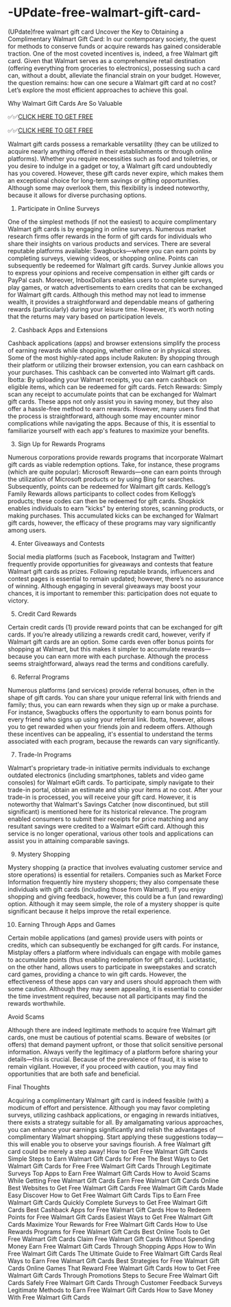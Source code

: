 # -UPdate-free-walmart-gift-card-
(UPdate)free walmart gift card​
Uncover the Key to Obtaining a Complimentary Walmart Gift Card: In our contemporary society, the quest for methods to conserve funds or acquire rewards has gained considerable traction. One of the most coveted incentives is, indeed, a free Walmart gift card. Given that Walmart serves as a comprehensive retail destination (offering everything from groceries to electronics), possessing such a card can, without a doubt, alleviate the financial strain on your budget. However, the question remains: how can one secure a Walmart gift card at no cost? Let’s explore the most efficient approaches to achieve this goal.

Why Walmart Gift Cards Are So Valuable

✅✅[CLICK HERE TO GET FREE](https://rahhat.xyz/allgift/)

✅✅[CLICK HERE TO GET FREE](https://rahhat.xyz/allgift/)

Walmart gift cards possess a remarkable versatility (they can be utilized to acquire nearly anything offered in their establishments or through online platforms). Whether you require necessities such as food and toiletries, or you desire to indulge in a gadget or toy, a Walmart gift card undoubtedly has you covered. However, these gift cards never expire, which makes them an exceptional choice for long-term savings or gifting opportunities. Although some may overlook them, this flexibility is indeed noteworthy, because it allows for diverse purchasing options.

1. Participate in Online Surveys

One of the simplest methods (if not the easiest) to acquire complimentary Walmart gift cards is by engaging in online surveys. Numerous market research firms offer rewards in the form of gift cards for individuals who share their insights on various products and services. There are several reputable platforms available: Swagbucks—where you can earn points by completing surveys, viewing videos, or shopping online. Points can subsequently be redeemed for Walmart gift cards. Survey Junkie allows you to express your opinions and receive compensation in either gift cards or PayPal cash. Moreover, InboxDollars enables users to complete surveys, play games, or watch advertisements to earn credits that can be exchanged for Walmart gift cards. Although this method may not lead to immense wealth, it provides a straightforward and dependable means of gathering rewards (particularly) during your leisure time. However, it’s worth noting that the returns may vary based on participation levels.

2. Cashback Apps and Extensions

Cashback applications (apps) and browser extensions simplify the process of earning rewards while shopping, whether online or in physical stores. Some of the most highly-rated apps include Rakuten: By shopping through their platform or utilizing their browser extension, you can earn cashback on your purchases. This cashback can be converted into Walmart gift cards. Ibotta: By uploading your Walmart receipts, you can earn cashback on eligible items, which can be redeemed for gift cards. Fetch Rewards: Simply scan any receipt to accumulate points that can be exchanged for Walmart gift cards. These apps not only assist you in saving money, but they also offer a hassle-free method to earn rewards. However, many users find that the process is straightforward, although some may encounter minor complications while navigating the apps. Because of this, it is essential to familiarize yourself with each app's features to maximize your benefits.

3. Sign Up for Rewards Programs

Numerous corporations provide rewards programs that incorporate Walmart gift cards as viable redemption options. Take, for instance, these programs (which are quite popular): Microsoft Rewards—one can earn points through the utilization of Microsoft products or by using Bing for searches. Subsequently, points can be redeemed for Walmart gift cards. Kellogg’s Family Rewards allows participants to collect codes from Kellogg’s products; these codes can then be redeemed for gift cards. Shopkick enables individuals to earn "kicks" by entering stores, scanning products, or making purchases. This accumulated kicks can be exchanged for Walmart gift cards, however, the efficacy of these programs may vary significantly among users.

4. Enter Giveaways and Contests

Social media platforms (such as Facebook, Instagram and Twitter) frequently provide opportunities for giveaways and contests that feature Walmart gift cards as prizes. Following reputable brands, influencers and contest pages is essential to remain updated; however, there’s no assurance of winning. Although engaging in several giveaways may boost your chances, it is important to remember this: participation does not equate to victory.

5. Credit Card Rewards

Certain credit cards (1) provide reward points that can be exchanged for gift cards. If you’re already utilizing a rewards credit card, however, verify if Walmart gift cards are an option. Some cards even offer bonus points for shopping at Walmart, but this makes it simpler to accumulate rewards—because you can earn more with each purchase. Although the process seems straightforward, always read the terms and conditions carefully.

6. Referral Programs

Numerous platforms (and services) provide referral bonuses, often in the shape of gift cards. You can share your unique referral link with friends and family; thus, you can earn rewards when they sign up or make a purchase. For instance, Swagbucks offers the opportunity to earn bonus points for every friend who signs up using your referral link. Ibotta, however, allows you to get rewarded when your friends join and redeem offers. Although these incentives can be appealing, it's essential to understand the terms associated with each program, because the rewards can vary significantly.

7. Trade-In Programs

Walmart's proprietary trade-in initiative permits individuals to exchange outdated electronics (including smartphones, tablets and video game consoles) for Walmart eGift cards. To participate, simply navigate to their trade-in portal, obtain an estimate and ship your items at no cost. After your trade-in is processed, you will receive your gift card. However, it is noteworthy that Walmart's Savings Catcher (now discontinued, but still significant) is mentioned here for its historical relevance. The program enabled consumers to submit their receipts for price matching and any resultant savings were credited to a Walmart eGift card. Although this service is no longer operational, various other tools and applications can assist you in attaining comparable savings.

9. Mystery Shopping

Mystery shopping (a practice that involves evaluating customer service and store operations) is essential for retailers. Companies such as Market Force Information frequently hire mystery shoppers; they also compensate these individuals with gift cards (including those from Walmart). If you enjoy shopping and giving feedback, however, this could be a fun (and rewarding) option. Although it may seem simple, the role of a mystery shopper is quite significant because it helps improve the retail experience.

10. Earning Through Apps and Games

Certain mobile applications (and games) provide users with points or credits, which can subsequently be exchanged for gift cards. For instance, Mistplay offers a platform where individuals can engage with mobile games to accumulate points (thus enabling redemption for gift cards). Lucktastic, on the other hand, allows users to participate in sweepstakes and scratch card games, providing a chance to win gift cards. However, the effectiveness of these apps can vary and users should approach them with some caution. Although they may seem appealing, it is essential to consider the time investment required, because not all participants may find the rewards worthwhile.

Avoid Scams

Although there are indeed legitimate methods to acquire free Walmart gift cards, one must be cautious of potential scams. Beware of websites (or offers) that demand payment upfront, or those that solicit sensitive personal information. Always verify the legitimacy of a platform before sharing your details—this is crucial. Because of the prevalence of fraud, it is wise to remain vigilant. However, if you proceed with caution, you may find opportunities that are both safe and beneficial.

Final Thoughts

Acquiring a complimentary Walmart gift card is indeed feasible (with) a modicum of effort and persistence. Although you may favor completing surveys, utilizing cashback applications, or engaging in rewards initiatives, there exists a strategy suitable for all. By amalgamating various approaches, you can enhance your earnings significantly and relish the advantages of complimentary Walmart shopping. Start applying these suggestions today—this will enable you to observe your savings flourish. A free Walmart gift card could be merely a step away!
How to Get Free Walmart Gift Cards
Simple Steps to Earn Walmart Gift Cards for Free
The Best Ways to Get Walmart Gift Cards for Free
Free Walmart Gift Cards Through Legitimate Surveys
Top Apps to Earn Free Walmart Gift Cards
How to Avoid Scams While Getting Free Walmart Gift Cards
Earn Free Walmart Gift Cards Online
Best Websites to Get Free Walmart Gift Cards
Free Walmart Gift Cards Made Easy
Discover How to Get Free Walmart Gift Cards
Tips to Earn Free Walmart Gift Cards Quickly
Complete Surveys to Get Free Walmart Gift Cards
Best Cashback Apps for Free Walmart Gift Cards
How to Redeem Points for Free Walmart Gift Cards
Easiest Ways to Get Free Walmart Gift Cards
Maximize Your Rewards for Free Walmart Gift Cards
How to Use Rewards Programs for Free Walmart Gift Cards
Best Online Tools to Get Free Walmart Gift Cards
Claim Free Walmart Gift Cards Without Spending Money
Earn Free Walmart Gift Cards Through Shopping Apps
How to Win Free Walmart Gift Cards
The Ultimate Guide to Free Walmart Gift Cards
Real Ways to Earn Free Walmart Gift Cards
Best Strategies for Free Walmart Gift Cards
Online Games That Reward Free Walmart Gift Cards
How to Get Free Walmart Gift Cards Through Promotions
Steps to Secure Free Walmart Gift Cards Safely
Free Walmart Gift Cards Through Customer Feedback Surveys
Legitimate Methods to Earn Free Walmart Gift Cards
How to Save Money With Free Walmart Gift Cards
